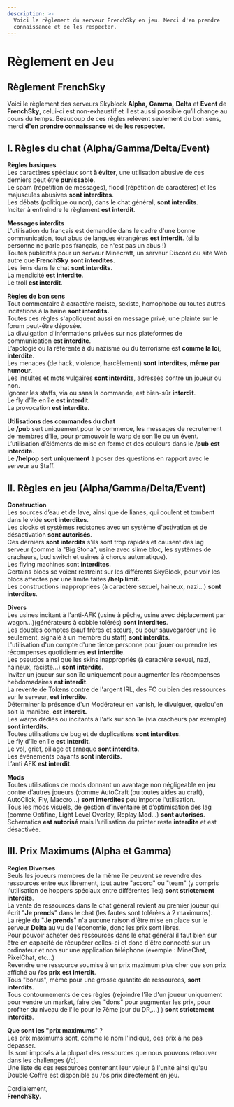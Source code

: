 ```yaml
---
description: >-
  Voici le règlement du serveur FrenchSky en jeu. Merci d'en prendre
  connaissance et de les respecter.
---
```


# Règlement en Jeu

## **Règlement FrenchSky**

Voici le règlement des serveurs Skyblock **Alpha,** **Gamma,** **Delta** et **Event** de **FrenchSky**, celui-ci est non-exhaustif et il est aussi possible qu’il change au cours du temps. Beaucoup de ces règles relèvent seulement du bon sens, merci **d'en prendre connaissance** et de **les respecter**.

## **I. Règles du chat** \(Alpha/Gamma/Delta/Event\)

**Règles basiques**  
Les caractères spéciaux sont **à éviter**, une utilisation abusive de ces derniers peut être **punissable**.  
Le spam \(répétition de messages\), flood \(répétition de caractères\) et les majuscules abusives **sont interdites**.  
Les débats \(politique ou non\), dans le chat général, **sont interdits**.  
Inciter à enfreindre le règlement **est interdit**.

**Messages interdits**  
L'utilisation du français est demandée dans le cadre d'une bonne communication, tout abus de langues étrangères **est interdit**. \(si la personne ne parle pas français, ce n'est pas un abus !\)  
Toutes publicités pour un serveur Minecraft, un serveur Discord ou site Web autre que **FrenchSky** **sont interdites**.  
Les liens dans le chat **sont interdits**.  
La mendicité **est interdite**.  
Le troll **est interdit**.

**Règles de bon sens**  
Tout commentaire à caractère raciste, sexiste, homophobe ou toutes autres incitations à la haine **sont interdits.**  
Toutes ces règles s'appliquent aussi en message privé, une plainte sur le forum peut-être déposée.  
La divulgation d'informations privées sur nos plateformes de communication **est interdite**.  
L’apologie ou la référente à du nazisme ou du terrorisme est **comme la loi**, **interdite**.  
Les menaces \(de hack, violence, harcèlement\) **sont interdites**, **même par humour**.  
Les insultes et mots vulgaires **sont interdits**, adressés contre un joueur ou non.  
Ignorer les staffs, via ou sans la commande, est bien-sûr **interdit**.  
Le fly d'île en île **est interdit**.  
La provocation **est interdite**.

**Utilisations des commandes du chat**  
Le **/pub** sert uniquement pour le commerce, les messages de recrutement de membres d’île, pour promouvoir le warp de son île ou un évent.  
L’utilisation d’éléments de mise en forme et des couleurs dans le **/pub** **est interdite**.  
Le **/helpop** sert **uniquement** à poser des questions en rapport avec le serveur au Staff.

## **II. Règles en jeu** \(Alpha/Gamma/Delta/Event\)

**Construction**  
Les sources d’eau et de lave, ainsi que de lianes, qui coulent et tombent dans le vide **sont interdites**.  
Les clocks et systèmes redstones avec un système d'activation et de désactivation **sont autorisés**.  
Ces derniers **sont interdits** s'ils sont trop rapides et causent des lag serveur \(comme la "Big Stona", usine avec slime bloc, les systèmes de cracheurs, bud switch et usines à chorus automatique\).  
Les flying machines sont **interdites**.  
Certains blocs se voient restreint sur les différents SkyBlock, pour voir les blocs affectés par une limite faites **/help limit.**  
Les constructions inappropriées \(à caractère sexuel, haineux, nazi...\) **sont interdites**.

**Divers**  
Les usines incitant à l'anti-AFK \(usine à pêche, usine avec déplacement par wagon...\)\(générateurs à cobble tolérés\) **sont interdites**.  
Les doubles comptes \(sauf frères et sœurs, ou pour sauvegarder une île seulement, signalé à un membre du staff\) **sont interdits**.  
L'utilisation d'un compte d'une tierce personne pour jouer ou prendre les récompenses quotidiennes **est interdite**.  
Les pseudos ainsi que les skins inappropriés \(à caractère sexuel, nazi, haineux, raciste...\) **sont interdits**.  
Inviter un joueur sur son île uniquement pour augmenter les récompenses hebdomadaires **est interdit**.  
La revente de Tokens contre de l'argent IRL, des FC ou bien des ressources sur le serveur, **est interdite.**  
Déterminer la présence d'un Modérateur en vanish, le divulguer, quelqu'en soit la manière, **est interdit.**  
Les warps dédiés ou incitants à l'afk sur son île \(via cracheurs par exemple\) **sont interdits.**  
Toutes utilisations de bug et de duplications **sont interdites**.  
Le fly d'île en île **est** **interdit**.  
Le vol, grief, pillage et arnaque **sont interdits**.  
Les événements payants **sont interdits**.  
L’anti AFK **est interdit**.

**Mods**  
Toutes utilisations de mods donnant un avantage non négligeable en jeu contre d’autres joueurs \(comme AutoCraft \(ou toutes aides au craft\), AutoClick, Fly, Maccro...\) **sont interdites** peu importe l'utilisation.  
Tous les mods visuels, de gestion d’inventaire et d’optimisation des lag \(comme Optifine, Light Level Overlay, Replay Mod...\) **sont autorisés**.  
Schematica **est autorisé** mais l'utilisation du printer reste **interdite** et est désactivée.

## **III. Prix Maximums** \(Alpha et Gamma\)

**Règles Diverses**  
Seuls les joueurs membres de la même île peuvent se revendre des ressources entre eux librement, tout autre "accord" ou "team" \(y compris l'utilisation de hoppers spéciaux entre différentes îles\) **sont strictement interdits**.  
La vente de ressources dans le chat général revient au premier joueur qui écrit "**Je prends**" dans le chat \(les fautes sont tolérées à 2 maximums\).  
La règle du "**Je prends**" n'a aucune raison d'être mise en place sur le serveur **Delta** au vu de l'économie, donc les prix sont libres.  
Pour pouvoir acheter des ressources dans le chat général il faut bien sur être en capacité de récupérer celles-ci et donc d'être connecté sur un ordinateur et non sur une application téléphone \(exemple : MineChat, PixelChat, etc...\)  
Revendre une ressource soumise à un prix maximum plus cher que son prix affiché au **/bs prix** **est interdit**.  
Tous "bonus", même pour une grosse quantité de ressources, **sont interdits**.  
Tous contournements de ces règles \(rejoindre l'île d'un joueur uniquement pour vendre un market, faire des "dons" pour augmenter les prix, pour profiter du niveau de l'ile pour le 7ème jour du DR,...\) \) **sont strictement interdits**.

**Que sont les "prix maximums**" ?  
Les prix maximums sont, comme le nom l'indique, des prix à ne pas dépasser.  
Ils sont imposés à la plupart des ressources que nous pouvons retrouver dans les challenges \(/c\).  
Une liste de ces ressources contenant leur valeur à l'unité ainsi qu'au Double Coffre est disponible au /bs prix directement en jeu.​

Cordialement,  
**FrenchSky**.

